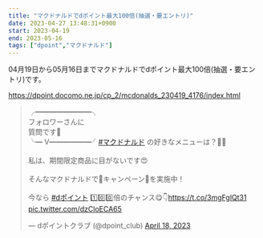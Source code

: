 ```yaml
---
title: "マクドナルドでdポイント最大100倍(抽選・要エントリ)"
date: 2023-04-27 13:48:31+0900
start: 2023-04-19
end: 2023-05-16
tags: ["dpoint","マクドナルド"]
---
```


04月19日から05月16日までマクドナルドでdポイント最大100倍(抽選・要エントリ)です。

https://dpoint.docomo.ne.jp/cp_2/mcdonalds_230419_4176/index.html

<blockquote class="twitter-tweet"><p lang="ja" dir="ltr">╭━━━━━━━━╮ <br> フォロワーさんに<br> 質問です🎤<br>╰━ V━━━━━━╯<a href="https://twitter.com/hashtag/%E3%83%9E%E3%82%AF%E3%83%89%E3%83%8A%E3%83%AB%E3%83%89?src=hash&amp;ref_src=twsrc%5Etfw">#マクドナルド</a> の好きなメニューは？🍔🍟<br><br>私は、期間限定商品に目がないです😍<br><br>そんなマクドナルドで🎉キャンペーン🎉を実施中！<br><br>今なら <a href="https://twitter.com/hashtag/d%E3%83%9D%E3%82%A4%E3%83%B3%E3%83%88?src=hash&amp;ref_src=twsrc%5Etfw">#dポイント</a> 1️⃣0️⃣0️⃣倍のチャンス😋👇<a href="https://t.co/3mgFglQt31">https://t.co/3mgFglQt31</a> <a href="https://t.co/dzCloECA65">pic.twitter.com/dzCloECA65</a></p>&mdash; dポイントクラブ (@dpoint_club) <a href="https://twitter.com/dpoint_club/status/1648461907165327361?ref_src=twsrc%5Etfw">April 18, 2023</a></blockquote> <script async src="https://platform.twitter.com/widgets.js" charset="utf-8"></script>
